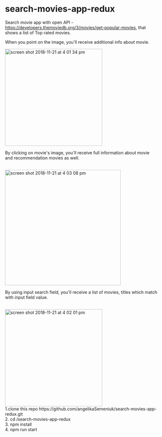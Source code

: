 # search-movies-app-redux
Search movie app with open API - https://developers.themoviedb.org/3/movies/get-popular-movies, that shows a list of Top rated movies.

When you point on the image, you'll receive additional info about movie.
<br>

<img width="320" alt="screen shot 2018-11-21 at 4 01 34 pm" src="https://user-images.githubusercontent.com/6873659/48847362-03df7700-edaa-11e8-8529-71c09b1fa6ed.png">

<br>

By clicking on movie's image, you'll receive full information about movie and recommendation movies as well.

<br>

<img width="381" alt="screen shot 2018-11-21 at 4 03 08 pm" src="https://user-images.githubusercontent.com/6873659/48847922-6127f800-edab-11e8-8db9-af171d400e25.png">

<br>

By using input search field, you'll receive a list of movies, titles which match with input field value.

<br>
<img width="320" alt="screen shot 2018-11-21 at 4 02 01 pm" src="https://user-images.githubusercontent.com/6873659/48847783-10180400-edab-11e8-9671-b921f02eef68.png">
<br>
1.clone this repo https://github.com/angelikaSemeniuk/search-movies-app-redux.git 
<br>
2. cd /search-movies-app-redux 
<br>
3. npm install 
<br>
4. npm run start 



